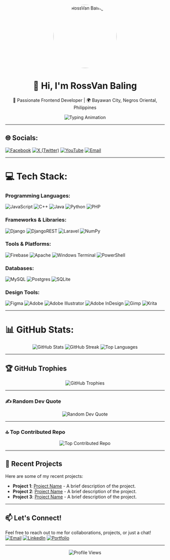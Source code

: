 <!-- Header Section with Image -->
<div align="center">
  <img src="https://avatars.githubusercontent.com/u/155656497?v=4" alt="RossVan Baling" width="200" height="200" style="border-radius: 50%;"/>
  <h1>👋 Hi, I'm RossVan Baling</h1>
  <p>🚀 Passionate Frontend Developer | 🌍 Bayawan City, Negros Oriental, Philippines</p>
  <img src="https://readme-typing-svg.herokuapp.com?font=Fira+Code&size=24&duration=3000&pause=1000&color=00FF00&center=true&vCenter=true&width=600&lines=Welcome+to+my+GitHub+Profile!;Let's+build+something+amazing+together!;Exploring+the+world+of+coding+and+design." alt="Typing Animation" />
</div>

---

## 🌐 Socials:
[![Facebook](https://img.shields.io/badge/Facebook-%231877F2.svg?logo=Facebook&logoColor=white)](https://www.facebook.com/rossvan1o1) 
[![X (Twitter)](https://img.shields.io/badge/X-black.svg?logo=X&logoColor=white)](https://x.com/RossVanB) 
[![YouTube](https://img.shields.io/badge/YouTube-%23FF0000.svg?logo=YouTube&logoColor=white)](https://www.youtube.com/@NameRoss) 
[![Email](https://img.shields.io/badge/Email-D14836?logo=gmail&logoColor=white)](mailto:rbaling46@gmail.com)

---

# 💻 Tech Stack:
### Programming Languages:
![JavaScript](https://img.shields.io/badge/javascript-%23323330.svg?style=for-the-badge&logo=javascript&logoColor=%23F7DF1E) 
![C++](https://img.shields.io/badge/c++-%2300599C.svg?style=for-the-badge&logo=c%2B%2B&logoColor=white) 
![Java](https://img.shields.io/badge/java-%23ED8B00.svg?style=for-the-badge&logo=openjdk&logoColor=white) 
![Python](https://img.shields.io/badge/python-3670A0?style=for-the-badge&logo=python&logoColor=ffdd54) 
![PHP](https://img.shields.io/badge/php-%23777BB4.svg?style=for-the-badge&logo=php&logoColor=white) 

### Frameworks & Libraries:
![Django](https://img.shields.io/badge/django-%23092E20.svg?style=for-the-badge&logo=django&logoColor=white) 
![DjangoREST](https://img.shields.io/badge/DJANGO-REST-ff1709?style=for-the-badge&logo=django&logoColor=white&color=ff1709&labelColor=gray) 
![Laravel](https://img.shields.io/badge/laravel-%23FF2D20.svg?style=for-the-badge&logo=laravel&logoColor=white) 
![NumPy](https://img.shields.io/badge/numpy-%23013243.svg?style=for-the-badge&logo=numpy&logoColor=white) 

### Tools & Platforms:
![Firebase](https://img.shields.io/badge/firebase-a08021?style=for-the-badge&logo=firebase&logoColor=ffcd34) 
![Apache](https://img.shields.io/badge/apache-%23D42029.svg?style=for-the-badge&logo=apache&logoColor=white) 
![Windows Terminal](https://img.shields.io/badge/Windows%20Terminal-%234D4D4D.svg?style=for-the-badge&logo=windows-terminal&logoColor=white) 
![PowerShell](https://img.shields.io/badge/PowerShell-%235391FE.svg?style=for-the-badge&logo=powershell&logoColor=white) 

### Databases:
![MySQL](https://img.shields.io/badge/mysql-4479A1.svg?style=for-the-badge&logo=mysql&logoColor=white) 
![Postgres](https://img.shields.io/badge/postgres-%23316192.svg?style=for-the-badge&logo=postgresql&logoColor=white) 
![SQLite](https://img.shields.io/badge/sqlite-%2307405e.svg?style=for-the-badge&logo=sqlite&logoColor=white) 

### Design Tools:
![Figma](https://img.shields.io/badge/figma-%23F24E1E.svg?style=for-the-badge&logo=figma&logoColor=white) 
![Adobe](https://img.shields.io/badge/adobe-%23FF0000.svg?style=for-the-badge&logo=adobe&logoColor=white) 
![Adobe Illustrator](https://img.shields.io/badge/adobe%20illustrator-%23FF9A00.svg?style=for-the-badge&logo=adobe%20illustrator&logoColor=white) 
![Adobe InDesign](https://img.shields.io/badge/Adobe%20InDesign-49021F?style=for-the-badge&logo=adobeindesign&logoColor=FF3366) 
![Gimp](https://img.shields.io/badge/Gimp-657D8B?style=for-the-badge&logo=gimp&logoColor=FFFFFF) 
![Krita](https://img.shields.io/badge/Krita-203759?style=for-the-badge&logo=krita&logoColor=EEF37B) 

---

# 📊 GitHub Stats:
<div align="center">
  <img src="https://github-readme-stats.vercel.app/api?username=totoybabes1&theme=dark&hide_border=false&include_all_commits=true&count_private=true" alt="GitHub Stats" />
  <img src="https://github-readme-streak-stats.herokuapp.com/?user=totoybabes1&theme=dark&hide_border=false" alt="GitHub Streak" />
  <img src="https://github-readme-stats.vercel.app/api/top-langs/?username=totoybabes1&theme=dark&hide_border=false&include_all_commits=true&count_private=true&layout=compact" alt="Top Languages" />
</div>

---

## 🏆 GitHub Trophies
<div align="center">
  <img src="https://github-profile-trophy.vercel.app/?username=totoybabes1&theme=onedark&no-frame=false&no-bg=false&margin-w=4" alt="GitHub Trophies" />
</div>

---

### ✍️ Random Dev Quote
<div align="center">
  <img src="https://quotes-github-readme.vercel.app/api?type=horizontal&theme=dark" alt="Random Dev Quote" />
</div>

---

### 🔝 Top Contributed Repo
<div align="center">
  <img src="https://github-contributor-stats.vercel.app/api?username=totoybabes1&limit=5&theme=dark&combine_all_yearly_contributions=true" alt="Top Contributed Repo" />
</div>

---

## 🚀 Recent Projects
Here are some of my recent projects:
- **Project 1**: [Project Name](https://github.com/totoybabes1/project1) - A brief description of the project.
- **Project 2**: [Project Name](https://github.com/totoybabes1/project2) - A brief description of the project.
- **Project 3**: [Project Name](https://github.com/totoybabes1/project3) - A brief description of the project.

---

## 📫 Let's Connect!
Feel free to reach out to me for collaborations, projects, or just a chat!  
[![Email](https://img.shields.io/badge/Email-D14836?logo=gmail&logoColor=white)](mailto:rbaling46@gmail.com) 
[![LinkedIn](https://img.shields.io/badge/LinkedIn-0077B5?logo=linkedin&logoColor=white)](https://www.linkedin.com/in/yourprofile) 
[![Portfolio](https://img.shields.io/badge/Portfolio-%23000000.svg?style=for-the-badge&logo=firefox&logoColor=#FF7139)](https://yourportfolio.com)

---

<div align="center">
  <img src="https://komarev.com/ghpvc/?username=totoybabes1&label=Profile%20Views&color=0e75b6&style=flat" alt="Profile Views" />
</div>

<!-- Proudly created with GPRM ( https://gprm.itsvg.in ) -->
